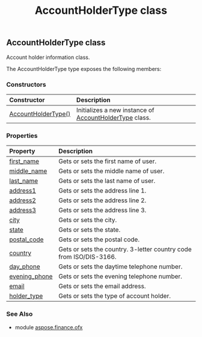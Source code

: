 ﻿---
title: AccountHolderType class
second_title: Aspose.Finance for Python via .NET API References
description: 
type: docs
weight: 130
url: /python-net/aspose.finance.ofx/accountholdertype/
is_root: false
---

## AccountHolderType class

Account holder information class.



The AccountHolderType type exposes the following members:

### Constructors
| Constructor | Description |
| :- | :- |
| [AccountHolderType()](/finance/python-net/aspose.finance.ofx/accountholdertype/__init__/#) | Initializes a new instance of [AccountHolderType](/finance/python-net/aspose.finance.ofx/accountholdertype) class. |


### Properties
| Property | Description |
| :- | :- |
| [first_name](/finance/python-net/aspose.finance.ofx/accountholdertype/first_name) | Gets or sets the first name of user. |
| [middle_name](/finance/python-net/aspose.finance.ofx/accountholdertype/middle_name) | Gets or sets the middle name of user. |
| [last_name](/finance/python-net/aspose.finance.ofx/accountholdertype/last_name) | Gets or sets the last name of user. |
| [address1](/finance/python-net/aspose.finance.ofx/accountholdertype/address1) | Gets or sets the address line 1. |
| [address2](/finance/python-net/aspose.finance.ofx/accountholdertype/address2) | Gets or sets the address line 2. |
| [address3](/finance/python-net/aspose.finance.ofx/accountholdertype/address3) | Gets or sets the address line 3. |
| [city](/finance/python-net/aspose.finance.ofx/accountholdertype/city) | Gets or sets the city. |
| [state](/finance/python-net/aspose.finance.ofx/accountholdertype/state) | Gets or sets the state. |
| [postal_code](/finance/python-net/aspose.finance.ofx/accountholdertype/postal_code) | Gets or sets the postal code. |
| [country](/finance/python-net/aspose.finance.ofx/accountholdertype/country) | Gets or sets the country. 3-letter country code from ISO/DIS-3166. |
| [day_phone](/finance/python-net/aspose.finance.ofx/accountholdertype/day_phone) | Gets or sets the daytime telephone number. |
| [evening_phone](/finance/python-net/aspose.finance.ofx/accountholdertype/evening_phone) | Gets or sets the evening telephone number. |
| [email](/finance/python-net/aspose.finance.ofx/accountholdertype/email) | Gets or sets the email address. |
| [holder_type](/finance/python-net/aspose.finance.ofx/accountholdertype/holder_type) | Gets or sets the type of account holder. |


### See Also

* module [aspose.finance.ofx](../)
